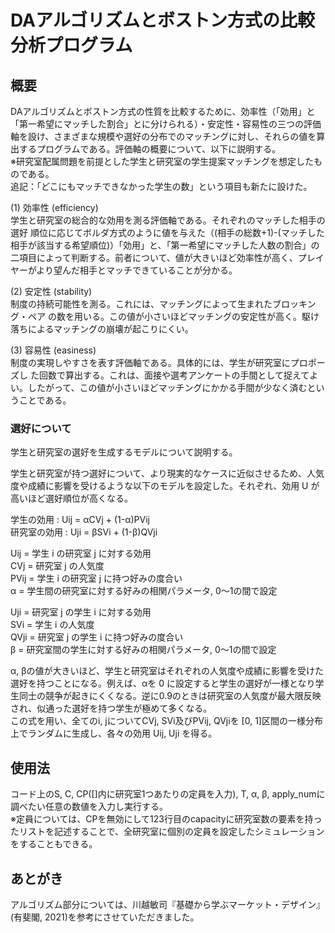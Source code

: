 # DAアルゴリズムとボストン方式の比較分析プログラム
## 概要
DAアルゴリズムとボストン方式の性質を比較するために、効率性（「効用」と「第一希望にマッチした割合」とに分けられる）・安定性・容易性の三つの評価軸を設け、さまざまな規模や選好の分布でのマッチングに対し、それらの値を算出するプログラムである。評価軸の概要について、以下に説明する。   
※研究室配属問題を前提とした学生と研究室の学生提案マッチングを想定したものである。  
追記：「どこにもマッチできなかった学生の数」という項目も新たに設けた。  


(1) 効率性 (efficiency)  
学生と研究室の総合的な効用を測る評価軸である。それぞれのマッチした相手の選好
順位に応じてボルダ方式のように値を与えた（(相手の総数+1)-(マッチした相手が該当する希望順位)）「効用」と、「第一希望にマッチした人数の割合」の二項目によって判断する。前者について、値が大きいほど効率性が高く、プレイヤーがより望んだ相手とマッチできていることが分かる。  

(2) 安定性 (stability)  
制度の持続可能性を測る。これには、マッチングによって生まれたブロッキング・ペア
の数を用いる。この値が小さいほどマッチングの安定性が高く。駆け落ちによるマッチングの崩壊が起こりにくい。  

(3) 容易性 (easiness)  
制度の実現しやすさを表す評価軸である。具体的には、学生が研究室にプロポーズし
た回数で算出する。これは、面接や選考アンケートの手間として捉えてよい。したがって、この値が小さいほどマッチングにかかる手間が少なく済むということである。  

### 選好について
学生と研究室の選好を生成するモデルについて説明する。

学生と研究室が持つ選好について、より現実的なケースに近似させるため、人気度や成績に影響を受けるような以下のモデルを設定した。それぞれ、効用 U が高いほど選好順位が高くなる。  

学生の効用 : Uij = αCVj + (1-α)PVij  
研究室の効用 : Uji = βSVi + (1-β)QVji  

Uij = 学生 i の研究室 j に対する効用  
CVj = 研究室 j の人気度  
PVij = 学生 i の研究室 j に持つ好みの度合い  
α = 学生間の研究室に対する好みの相関パラメータ, 0〜1の間で設定  

Uji = 研究室 j の学生 i に対する効用  
SVi = 学生 i の人気度  
QVji = 研究室 j の学生 i に持つ好みの度合い  
β = 研究室間の学生に対する好みの相関パラメータ, 0〜1の間で設定  

α, βの値が大きいほど、学生と研究室はそれぞれの人気度や成績に影響を受けた選好を持つことになる。例えば、αを 0 に設定すると学生の選好が一様となり学生同士の競争が起きにくくなる。逆に0.9のときは研究室の人気度が最大限反映され、似通った選好を持つ学生が極めて多くなる。  
この式を用い、全てのi, jについてCVj, SVi及びPVij, QVjiを [0, 1]区間の一様分布上でランダムに生成し、各々の効用 Uij, Uji を得る。 

## 使用法
コード上のS, C, CP([]内に研究室1つあたりの定員を入力), T, α, β, apply_numに調べたい任意の数値を入力し実行する。  
※定員については、CPを無効にして123行目のcapacityに研究室数の要素を持ったリストを記述することで、全研究室に個別の定員を設定したシミュレーションをすることもできる。

## あとがき
アルゴリズム部分については、川越敏司『基礎から学ぶマーケット・デザイン』(有斐閣, 2021)を参考にさせていただきました。
